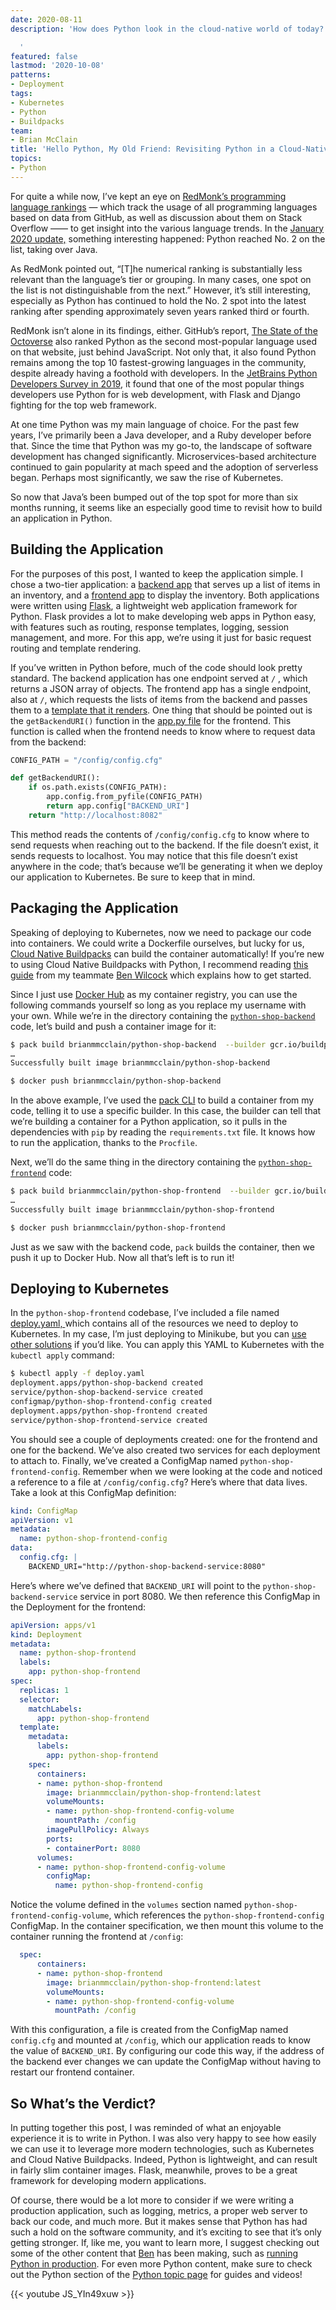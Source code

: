 ```yaml
---
date: 2020-08-11
description: 'How does Python look in the cloud-native world of today?

  '
featured: false
lastmod: '2020-10-08'
patterns:
- Deployment
tags:
- Kubernetes
- Python
- Buildpacks
team:
- Brian McClain
title: 'Hello Python, My Old Friend: Revisiting Python in a Cloud-Native Climate'
topics:
- Python
---
```


For quite a while now, I’ve kept an eye on [RedMonk’s programming language rankings](https://redmonk.com/sogrady/2020/07/27/language-rankings-6-20/) — which track the usage of all programming languages based on data from GitHub, as well as discussion about them on Stack Overflow —— to get insight into the various language trends. In the [January 2020 update,](https://redmonk.com/sogrady/2020/02/28/language-rankings-1-20/) something interesting happened: Python reached  No. 2 on the list, taking over Java. 

As RedMonk pointed out, “[T]he numerical ranking is substantially less relevant than the language’s tier or grouping. In many cases, one spot on the list is not distinguishable from the next.” However, it’s still interesting, especially as Python has continued to hold the No. 2 spot into the latest ranking after spending approximately seven years ranked third or fourth.

RedMonk isn’t alone in its findings, either. GitHub’s report, [The State of the Octoverse](https://octoverse.github.com/) also ranked Python as the second most-popular language used on that website, just behind JavaScript. Not only that, it also found Python remains among the top 10 fastest-growing languages in the community, despite already having a foothold with developers. In the [JetBrains Python Developers Survey in 2019](https://www.jetbrains.com/lp/python-developers-survey-2019/), it found that one of the most popular things developers use Python for is web development, with Flask and Django fighting for the top web framework.

At one time Python was my main language of choice. For the past few years, I’ve primarily been a Java developer, and a Ruby developer before that. Since the time that Python was my go-to, the landscape of software development has changed significantly. Microservices-based architecture continued to gain popularity at mach speed and the adoption of serverless began. Perhaps  most significantly, we saw the rise of Kubernetes. 

So now that Java’s been bumped out of the top spot for more than six months running, it seems like an especially good time to revisit how to build an application in Python.
## Building the Application

For the purposes of this post, I wanted to keep the application simple. I chose a two-tier application: a [backend app](https://github.com/BrianMMcClain/python-shop-backend) that serves up a list of items in an inventory, and a [frontend app](https://github.com/BrianMMcClain/python-shop-frontend) to display the inventory. Both applications were written using [Flask](https://flask.palletsprojects.com/en/1.1.x/), a lightweight web application framework for Python. Flask provides a lot to make developing web apps in Python easy, with features such as routing, response templates, logging, session management, and more. For this app, we’re using it just for basic request routing and template rendering.

If you’ve written in Python before, much of the code should look pretty standard. The backend application has one endpoint served at `/` , which returns a JSON array of objects. The frontend app has a single endpoint, also at `/`, which requests the lists of items from the backend and passes them to a [template that it renders](https://github.com/BrianMMcClain/python-shop-frontend/blob/main/templates/index.html). One thing that should be pointed out is the `getBackendURI()` function in the [app.py file](https://github.com/BrianMMcClain/python-shop-frontend/blob/main/app.py) for the frontend. This function is called when the frontend needs to know where to request data from the backend:

```python
CONFIG_PATH = "/config/config.cfg"

def getBackendURI():
    if os.path.exists(CONFIG_PATH):
        app.config.from_pyfile(CONFIG_PATH)
        return app.config["BACKEND_URI"]
    return "http://localhost:8082"
```

This method reads the contents of `/config/config.cfg` to know where to send requests when reaching out to the backend. If the file doesn’t exist, it sends requests to localhost. You may notice that this file doesn’t exist anywhere in the code; that’s because we’ll be generating it when we deploy our application to Kubernetes.  Be sure to keep that in mind.

## Packaging the Application

Speaking of deploying to Kubernetes, now we need to package our code into containers. We could write a Dockerfile ourselves, but lucky for us, [Cloud Native Buildpacks](/guides/containers/cnb-what-is/) can build the container automatically! If you’re new to using Cloud Native Buildpacks with Python, I recommend reading [this guide](/guides/python/cnb-gs-python) from my teammate [Ben Wilcock](/team/ben-wilcock/) which explains how to get started.

Since I just use [Docker Hub](https://hub.docker.com/) as my container registry, you can use the following commands yourself so long as you replace my username with your own. While we’re in the directory containing the [`python-shop-backend`](https://github.com/BrianMMcClain/python-shop-backend) code, let’s build and push a container image for it:

```bash
$ pack build brianmmcclain/python-shop-backend  --builder gcr.io/buildpacks/builder:v1
…
Successfully built image brianmmcclain/python-shop-backend

$ docker push brianmmcclain/python-shop-backend
```

In the above example, I’ve used the [pack CLI](/guides/containers/cnb-gs-pack/) to build a container from my code, telling it to use a specific builder. In this case, the builder can tell that we’re building a container for a Python application, so it pulls in the dependencies with `pip` by reading the `requirements.txt` file.   It knows how to run the application, thanks to the `Procfile`.

Next, we’ll do the same thing in the directory containing the [`python-shop-frontend`](https://github.com/BrianMMcClain/python-shop-frontend) code:

```bash
$ pack build brianmmcclain/python-shop-frontend  --builder gcr.io/buildpacks/builder:v1
…
Successfully built image brianmmcclain/python-shop-frontend

$ docker push brianmmcclain/python-shop-frontend
```

Just as we saw with the backend code, `pack` builds the container, then we push it up to Docker Hub. Now all that’s left is to run it!

## Deploying to Kubernetes

In the `python-shop-frontend` codebase, I’ve included a file named [deploy.yaml, ](https://github.com/BrianMMcClain/python-shop-frontend/blob/main/deploy.yaml) which contains all of the resources we need to deploy to Kubernetes. In my case, I’m just deploying to Minikube, but you can [use other solutions](/blog/kubernetes-at-home-local-k8s-options/) if you’d like. You can apply this YAML to Kubernetes with the `kubectl apply` command:

```bash
$ kubectl apply -f deploy.yaml
deployment.apps/python-shop-backend created
service/python-shop-backend-service created
configmap/python-shop-frontend-config created
deployment.apps/python-shop-frontend created
service/python-shop-frontend-service created
```

You should see a couple of deployments created: one for the frontend and one for the backend. We’ve also created two services for each deployment to attach to. Finally, we’ve created a ConfigMap named `python-shop-frontend-config`. Remember when we were looking at the code and noticed a reference to a file at `/config/config.cfg`? Here’s where that data lives. Take a look at this ConfigMap definition:

```yaml
kind: ConfigMap
apiVersion: v1
metadata:
  name: python-shop-frontend-config
data:
  config.cfg: |
    BACKEND_URI="http://python-shop-backend-service:8080"
```

Here’s where we’ve defined that `BACKEND_URI` will point to the `python-shop-backend-service` service in port 8080. We then reference this ConfigMap in the Deployment for the frontend:

```yaml
apiVersion: apps/v1
kind: Deployment
metadata:
  name: python-shop-frontend
  labels:
    app: python-shop-frontend
spec:
  replicas: 1
  selector:
    matchLabels:
      app: python-shop-frontend
  template:
    metadata:
      labels:
        app: python-shop-frontend
    spec:
      containers:
      - name: python-shop-frontend
        image: brianmmcclain/python-shop-frontend:latest
        volumeMounts:
        - name: python-shop-frontend-config-volume
          mountPath: /config
        imagePullPolicy: Always
        ports:
        - containerPort: 8080
      volumes:
      - name: python-shop-frontend-config-volume
        configMap:
          name: python-shop-frontend-config
```

Notice the volume defined in the `volumes` section named `python-shop-frontend-config-volume`, which references the `python-shop-frontend-config` ConfigMap. In the container specification, we then mount this volume to the container running the frontend at `/config`:

```yaml
  spec:
      containers:
      - name: python-shop-frontend
        image: brianmmcclain/python-shop-frontend:latest
        volumeMounts:
        - name: python-shop-frontend-config-volume
          mountPath: /config
```

With this configuration, a file is created from the ConfigMap named `config.cfg` and mounted at `/config`, which our application reads to know the value of `BACKEND_URI`. By configuring our code this way, if the address of the backend ever changes we can update the ConfigMap without having to restart our frontend container.

## So What’s the Verdict?

In putting together this post, I was reminded of what an enjoyable experience it is to write in Python. I was also very happy to see how easily we can use it to leverage more modern technologies, such as Kubernetes and Cloud Native Buildpacks. Indeed, Python is lightweight, and can result in fairly slim container images.  Flask, meanwhile, proves to be a great framework for developing modern applications. 

Of course, there would be a lot more to consider if we were writing a production application, such as logging, metrics, a proper web server to back our code, and much more. But it makes sense that Python has had such a hold on the software community, and it’s exciting to see that it’s only getting stronger. If, like me, you want to learn more, I suggest checking out some of the other content that [Ben](/team/ben-wilcock) has been making, such as [running Python in production](/guides/python/cf-gs/). For even more Python content, make sure to check out the Python section of the [Python topic page](/topics/python/) for guides and videos!

{{< youtube JS_YIn49xuw >}}